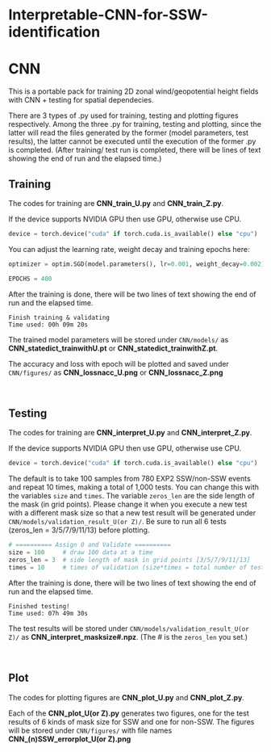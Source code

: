 # Interpretable-CNN-for-SSW-identification
# CNN
This is a portable pack for training 2D zonal wind/geopotential height fields with CNN + testing for spatial dependecies.

There are 3 types of .py used for training, testing and plotting figures respectively. Among the three .py for training, testing and plotting, since the latter will read the files generated by the former (model parameters, test results), the latter cannot be executed until the execution of the former .py is completed. (After training/ test run is completed, there will be lines of text showing the end of run and the elapsed time.)

## Training
The codes for training are **CNN_train_U.py** and **CNN_train_Z.py**.

If the device supports NVIDIA GPU then use GPU, otherwise use CPU.
```python
device = torch.device("cuda" if torch.cuda.is_available() else "cpu")
```

You can adjust the learning rate, weight decay and training epochs here:
```python
optimizer = optim.SGD(model.parameters(), lr=0.001, weight_decay=0.002)

EPOCHS = 400
```

After the training is done, there will be two lines of text showing the end of run and the elapsed time.
```
Finish training & validating
Time used: 00h 09m 20s
```

The trained model parameters will be stored under ``CNN/models/`` as **CNN_statedict_trainwithU.pt** or **CNN_statedict_trainwithZ.pt**.

The accuracy and loss with epoch will be plotted and saved under ``CNN/figures/`` as **CNN_lossnacc_U.png** or **CNN_lossnacc_Z.png**

&ensp;

## Testing
The codes for training are **CNN_interpret_U.py** and **CNN_interpret_Z.py**.

If the device supports NVIDIA GPU then use GPU, otherwise use CPU.
```python
device = torch.device("cuda" if torch.cuda.is_available() else "cpu")
```

The default is to take 100 samples from 780 EXP2 SSW/non-SSW events and repeat 10 times, making a total of 1,000 tests. You can change this with the variables ``size`` and ``times``.
The variable ``zeros_len`` are the side length of the mask (in grid points). Please change it when you execute a new test with a different mask size so that a new test result will be generated under ``CNN/models/validation_result_U(or Z)/``. Be sure to run all 6 tests (zeros_len = 3/5/7/9/11/13) before plotting.
```python
# ========== Assign 0 and Validate ==========
size = 100     # draw 100 data at a time
zeros_len = 3  # side length of mask in grid points [3/5/7/9/11/13]
times = 10     # times of validation (size*times = total number of tests)
```

After the training is done, there will be two lines of text showing the end of run and the elapsed time.
```
Finished testing!
Time used: 07h 49m 30s
```

The test results will be stored under ``CNN/models/validation_result_U(or Z)/`` as **CNN_interpret_masksize#.npz**. (The # is the ``zeros_len`` you set.)

&ensp;

## Plot
The codes for plotting figures are **CNN_plot_U.py** and **CNN_plot_Z.py**.

Each of the **CNN_plot_U(or Z).py** generates two figures, one for the test results of 6 kinds of mask size for SSW and one for non-SSW. The figures will be stored under ``CNN/figures/`` with file names **CNN_(n)SSW_errorplot_U(or Z).png**
